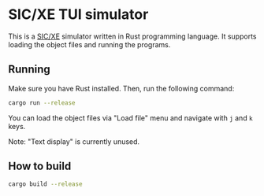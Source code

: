 # SIC/XE TUI simulator

This is a [SIC/XE](https://doi.org/10.1002/cae.21585) simulator written in Rust programming language.
It supports loading the object files and running the programs.


## Running

Make sure you have Rust installed. Then, run the following command:
```bash
cargo run --release
```

You can load the object files via "Load file" menu and navigate with `j` and `k` keys.

Note: "Text display" is currently unused.

## How to build

```bash
cargo build --release
```
